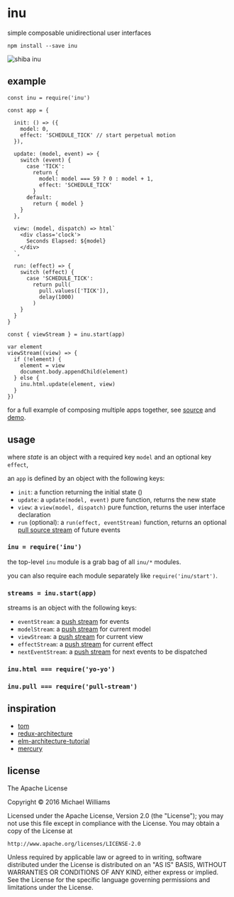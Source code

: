 # inu

simple composable unidirectional user interfaces

```shell
npm install --save inu
```

![shiba inu](https://upload.wikimedia.org/wikipedia/en/5/5f/Original_Doge_meme.jpg)

## example

```
const inu = require('inu')

const app = {

  init: () => ({
    model: 0,
    effect: 'SCHEDULE_TICK' // start perpetual motion
  }),

  update: (model, event) => {
    switch (event) {
      case 'TICK':
        return {
          model: model === 59 ? 0 : model + 1,
          effect: 'SCHEDULE_TICK'
        }
      default:
        return { model }
    }
  },

  view: (model, dispatch) => html`
    <div class='clock'>
      Seconds Elapsed: ${model}
    </div>
  `,

  run: (effect) => {
    switch (effect) {
      case 'SCHEDULE_TICK':
        return pull(
          pull.values(['TICK']),
          delay(1000)
        )
    }
  }
}

const { viewStream } = inu.start(app)

var element
viewStream((view) => {
  if (!element) {
    element = view
    document.body.appendChild(element)
  } else {
    inu.html.update(element, view)
  }
})
```

for a full example of composing multiple apps together, see [source](./example/index.js) and [demo](https://ahdinosaur.github.io/inu).

## usage

where *state* is an object with a required key `model` and an optional key `effect`,

an `app` is defined by an object with the following keys:

- `init`: a function returning the initial state ()
- `update`: a `update(model, event)` pure function, returns the new state
- `view`: a `view(model, dispatch)` pure function, returns the user interface declaration
- `run` (optional): a `run(effect, eventStream)` function, returns an optional [pull source stream](https://github.com/dominictarr/pull-stream) of future events

### `inu = require('inu')`

the top-level `inu` module is a grab bag of all `inu/*` modules.

you can also require each module separately like `require('inu/start')`.

### `streams = inu.start(app)`

streams is an object with the following keys:

- `eventStream`: a [push stream](https://github.com/ahdinosaur/push-stream) for events
- `modelStream`: a [push stream](https://github.com/ahdinosaur/push-stream) for current model
- `viewStream`: a [push stream](https://github.com/ahdinosaur/push-stream) for current view
- `effectStream`: a [push stream](https://github.com/ahdinosaur/push-stream) for current effect
- `nextEventStream`: a [push stream](https://github.com/ahdinosaur/push-stream) for next events to be dispatched

### `inu.html === require('yo-yo')`

### `inu.pull === require('pull-stream')`

## inspiration

- [tom](https://github.com/gcanti/tom)
- [redux-architecture](https://github.com/jarvisaoieong/redux-architecture)
- [elm-architecture-tutorial](https://github.com/evancz/elm-architecture-tutorial)
- [mercury](https://github.com/Raynos/mercury)

## license

The Apache License

Copyright &copy; 2016 Michael Williams

Licensed under the Apache License, Version 2.0 (the "License");
you may not use this file except in compliance with the License.
You may obtain a copy of the License at

    http://www.apache.org/licenses/LICENSE-2.0

Unless required by applicable law or agreed to in writing, software
distributed under the License is distributed on an "AS IS" BASIS,
WITHOUT WARRANTIES OR CONDITIONS OF ANY KIND, either express or implied.
See the License for the specific language governing permissions and
limitations under the License.
